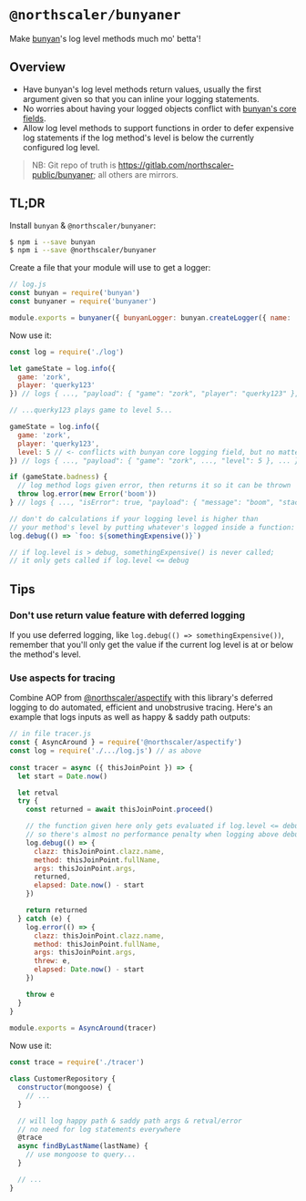 # `@northscaler/bunyaner`
Make [bunyan](https://www.npmjs.com/package/bunyan)'s log level methods much mo' betta'!

## Overview
* Have bunyan's log level methods return values, usually the first argument given so that you can inline your logging statements.
* No worries about having your logged objects conflict with [bunyan's core fields](https://www.npmjs.com/package/bunyan#core-fields).
* Allow log level methods to support functions in order to defer expensive log statements if the log method's level is below the currently configured log level.

>NB: Git repo of truth is https://gitlab.com/northscaler-public/bunyaner; all others are mirrors.

## TL;DR
Install `bunyan` & `@northscaler/bunyaner`:
```bash
$ npm i --save bunyan
$ npm i --save @northscaler/bunyaner
```
Create a file that your module will use to get a logger:
```javascript
// log.js
const bunyan = require('bunyan')
const bunyaner = require('bunyaner')

module.exports = bunyaner({ bunyanLogger: bunyan.createLogger({ name: 'my-logger' }) })
```

Now use it:
```javascript
const log = require('./log')

let gameState = log.info({
  game: 'zork',
  player: 'querky123'
}) // logs { ..., "payload": { "game": "zork", "player": "querky123" }, ... } & returns object

// ...querky123 plays game to level 5...

gameState = log.info({
  game: 'zork',
  player: 'querky123',
  level: 5 // <- conflicts with bunyan core logging field, but no matter!
}) // logs { ..., "payload": { "game": "zork", ..., "level": 5 }, ... } & returns object

if (gameState.badness) {
  // log method logs given error, then returns it so it can be thrown
  throw log.error(new Error('boom'))
} // logs { ..., "isError": true, "payload": { "message": "boom", "stack": ... }, ... } & returns the error object

// don't do calculations if your logging level is higher than
// your method's level by putting whatever's logged inside a function:
log.debug(() => `foo: ${somethingExpensive()}`)

// if log.level is > debug, somethingExpensive() is never called;
// it only gets called if log.level <= debug
```
## Tips

### Don't use return value feature with deferred logging
If you use deferred logging, like `log.debug(() => somethingExpensive())`, remember that you'll only get the value if the current log level is at or below the method's level.

### Use aspects for tracing
Combine AOP from [@northscaler/aspectify](https://www.npmjs.com/package/@northscaler/aspectify) with this library's deferred logging to do automated, efficient and unobstrusive tracing.
Here's an example that logs inputs as well as happy & saddy path outputs:
```javascript
// in file tracer.js
const { AsyncAround } = require('@northscaler/aspectify')
const log = require('./.../log.js') // as above
 
const tracer = async ({ thisJoinPoint }) => {
  let start = Date.now()

  let retval
  try {
    const returned = await thisJoinPoint.proceed()

    // the function given here only gets evaluated if log.level <= debug
    // so there's almost no performance penalty when logging above debug
    log.debug(() => {
      clazz: thisJoinPoint.clazz.name,
      method: thisJoinPoint.fullName,
      args: thisJoinPoint.args,
      returned,
      elapsed: Date.now() - start
    })

    return returned
  } catch (e) {
    log.error(() => {
      clazz: thisJoinPoint.clazz.name,
      method: thisJoinPoint.fullName,
      args: thisJoinPoint.args,
      threw: e,
      elapsed: Date.now() - start
    })

    throw e
  }
}
 
module.exports = AsyncAround(tracer)
```

Now use it:
```javascript
const trace = require('./tracer')

class CustomerRepository {
  constructor(mongoose) {
    // ...  
  }

  // will log happy path & saddy path args & retval/error
  // no need for log statements everywhere
  @trace
  async findByLastName(lastName) {
    // use mongoose to query...
  }

  // ...
}
```
